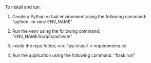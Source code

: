 To install and run:

1) Create a Python virtual environment using the following command:
    "python -m venv ENV_NAME"

2) Run the venv using the following command:
    "ENV_NAME/Scripts/activate"
       
       
       
3) Inside the repo folder, run:
    "pip install -r requirements.txt
    
    
    

4) Run the application using the following command:
    "flask run"
